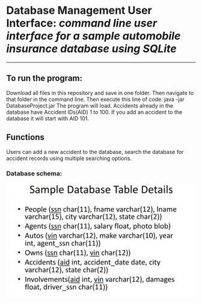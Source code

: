 # Database Management User Interface: _command line user interface for a sample automobile insurance database using SQLite_
---
## To run the program:
Download all files in this repository and save in one folder. 
Then navigate to that folder in the command line.
Then execute this line of code: java -jar DatabaseProject.jar
The program will load. Accidents already in the database have Accident IDs(AID) 1 to 100.
If you add an accident to the database it will start with AID 101.

## Functions
Users can add a new accident to the database, search the database for accident records using multiple searching options.

### Database schema:
<p align="center">
   <img src="autosDB_schema.png">
</p>